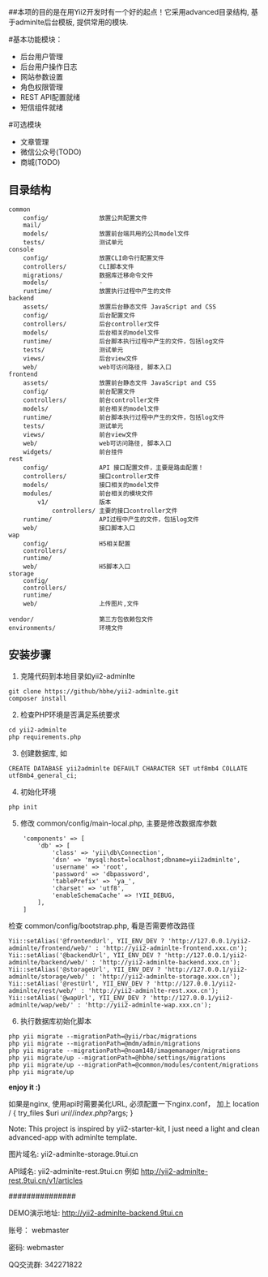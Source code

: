 ##本项的目的是在用Yii2开发时有一个好的起点！它采用advanced目录结构, 基于adminlte后台模板, 提供常用的模块. 

#基本功能模块：
- 后台用户管理
- 后台用户操作日志
- 网站参数设置
- 角色权限管理
- REST API配置就绪
- 短信组件就绪

#可选模块    
- 文章管理
- 微信公众号(TODO)
- 商城(TODO)

## 目录结构

```
common
    config/              放置公共配置文件
    mail/                
    models/              放置前台端共用的公共model文件
    tests/               测试单元    
console
    config/              放置CLI命令行配置文件
    controllers/         CLI脚本文件
    migrations/          数据库迁移命令文件
    models/              -
    runtime/             放置执行过程中产生的文件
backend
    assets/              放置后台静态文件 JavaScript and CSS
    config/              后台配置文件
    controllers/         后台controller文件
    models/              后台相关的model文件
    runtime/             后台脚本执行过程中产生的文件，包括log文件
    tests/               测试单元    
    views/               后台view文件
    web/                 web可访问路径, 脚本入口
frontend
    assets/              放置前台静态文件 JavaScript and CSS
    config/              前台配置文件
    controllers/         前台controller文件
    models/              前台相关的model文件
    runtime/             前台脚本执行过程中产生的文件，包括log文件
    tests/               测试单元 
    views/               前台view文件
    web/                 web可访问路径, 脚本入口
    widgets/             前台挂件
rest
    config/              API 接口配置文件，主要是路由配置！
    controllers/         接口controller文件
    models/              接口相关的model文件
    modules/             前台相关的模块文件    
        v1/              版本
            controllers/ 主要的接口controller文件            
    runtime/             API过程中产生的文件，包括log文件
    web/                 接口脚本入口    
wap
    config/              H5相关配置
    controllers/         
    runtime/             
    web/                 H5脚本入口    
storage
    config/              
    controllers/         
    runtime/             
    web/                 上传图片,文件   

vendor/                  第三方包依赖包文件
environments/            环境文件
```


## 安装步骤

1. 克隆代码到本地目录如yii2-adminlte
```
git clone https://github/hbhe/yii2-adminlte.git
composer install
```

2. 检查PHP环境是否满足系统要求
```
cd yii2-adminlte
php requirements.php
```

3. 创建数据库, 如
```
CREATE DATABASE yii2adminlte DEFAULT CHARACTER SET utf8mb4 COLLATE utf8mb4_general_ci;
```

4. 初始化环境
```
php init
```

5. 修改 common/config/main-local.php, 主要是修改数据库参数
```
    'components' => [
        'db' => [
            'class' => 'yii\db\Connection',
            'dsn' => 'mysql:host=localhost;dbname=yii2adminlte',
            'username' => 'root',
            'password' => 'dbpassword',
            'tablePrefix' => 'ya_',
            'charset' => 'utf8',
            'enableSchemaCache' => !YII_DEBUG,
        ],
    ]
```

检查 common/config/bootstrap.php, 看是否需要修改路径
```
Yii::setAlias('@frontendUrl', YII_ENV_DEV ? 'http://127.0.0.1/yii2-adminlte/frontend/web/' : 'http://yii2-adminlte-frontend.xxx.cn');
Yii::setAlias('@backendUrl', YII_ENV_DEV ? 'http://127.0.0.1/yii2-adminlte/backend/web/' : 'http://yii2-adminlte-backend.xxx.cn');
Yii::setAlias('@storageUrl', YII_ENV_DEV ? 'http://127.0.0.1/yii2-adminlte/storage/web/' : 'http://yii2-adminlte-storage.xxx.cn');
Yii::setAlias('@restUrl', YII_ENV_DEV ? 'http://127.0.0.1/yii2-adminlte/rest/web/' : 'http://yii2-adminlte-rest.xxx.cn');
Yii::setAlias('@wapUrl', YII_ENV_DEV ? 'http://127.0.0.1/yii2-adminlte/wap/web/' : 'http://yii2-adminlte-wap.xxx.cn');
```

6. 执行数据库初始化脚本
```
php yii migrate --migrationPath=@yii/rbac/migrations 
php yii migrate --migrationPath=@mdm/admin/migrations
php yii migrate --migrationPath=@noam148/imagemanager/migrations
php yii migrate/up --migrationPath=@hbhe/settings/migrations
php yii migrate/up --migrationPath=@common/modules/content/migrations 
php yii migrate/up
```

**enjoy it :)**

如果是nginx, 使用api时需要美化URL, 必须配置一下nginx.conf， 加上
location / {
    try_files $uri $uri/ /index.php?$args;
}

Note: This project is inspired by yii2-starter-kit, I just need a light and clean advanced-app with adminlte template.

图片域名: yii2-adminlte-storage.9tui.cn

API域名: yii2-adminlte-rest.9tui.cn
例如 http://yii2-adminlte-rest.9tui.cn/v1/articles


###############

DEMO演示地址:  http://yii2-adminlte-backend.9tui.cn

账号： webmaster

密码: webmaster

QQ交流群:  342271822
